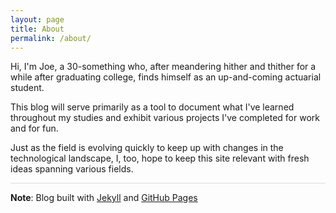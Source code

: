 ```yaml
---
layout: page
title: About
permalink: /about/
---
```


Hi, I'm Joe, a 30-something who, after meandering hither and thither for a while after graduating college, finds himself as an up-and-coming actuarial student.

This blog will serve primarily as a tool to document what I've learned throughout my studies and exhibit various projects I've completed for work and for fun.

Just as the field is evolving quickly to keep up with changes in the technological landscape, I, too, hope to keep this site relevant with fresh ideas spanning various fields.


<hr style = "color:#DDDDDD; background-color:#DDDDDD">

**Note**: Blog built with <a href = "https://jekyllrb.com/" target = "_blank">Jekyll</a> and <a href = "https://pages.github.com/" target = "_blank">GitHub Pages</a>
